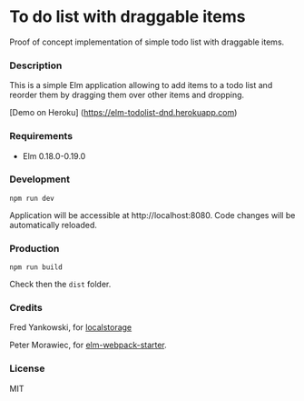 # To do list with draggable items

Proof of concept implementation of simple todo list with draggable items.

### Description

This is a simple Elm application allowing to add items to a todo list and reorder them
by dragging them over other items and dropping.

[Demo on Heroku] (https://elm-todolist-dnd.herokuapp.com)

### Requirements

* Elm 0.18.0-0.19.0

### Development

```
npm run dev
```

Application will be accessible at http://localhost:8080. Code changes will be automatically reloaded.

### Production

```
npm run build
```

Check then the `dist` folder.

### Credits

Fred Yankowski, for [localstorage](https://github.com/fredcy/localstorage)

Peter Morawiec, for [elm-webpack-starter](https://github.com/moarwick/elm-webpack-starter).

### License

MIT
